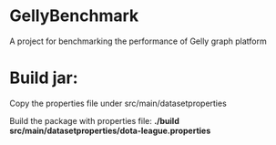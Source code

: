 # GellyBenchmark
A project for benchmarking the performance of Gelly graph platform

# Build jar:
Copy the properties file under src/main/datasetproperties

Build the package with properties file:
**./build src/main/datasetproperties/dota-league.properties**

